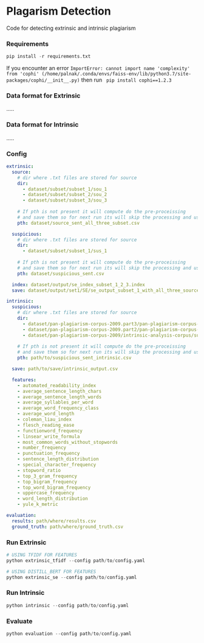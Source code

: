 # Plagarism Detection 
Code for detecting extrinsic and intrinsic plagiarism
### Requirements
```python
pip install -r requirements.txt
```
If you encounter an error `ImportError: cannot import name 'complexity' from 'cophi' (/home/palnak/.conda/envs/faiss-env/lib/python3.7/site-packages/cophi/__init__.py)`
then run ` pip install cophi==1.2.3`

### Data format for Extrinsic
.....
### Data format for Intrinsic
.....
### Config
```yaml
extrinsic:
  source:
    # dir where .txt files are stored for source
    dir:
      - dataset/subset/subset_1/sou_1
      - dataset/subset/subset_2/sou_2
      - dataset/subset/subset_3/sou_3
      
    # If pth is not present it will compute do the pre-proceissing 
    # and save them so for next run its will skip the processing and used data from csv
    pth: dataset/source_sent_all_three_subset.csv

  suspicious:
    # dir where .txt files are stored for source
    dir:
      - dataset/subset/subset_1/sus_1
    
    # If pth is not present it will compute do the pre-proceissing 
    # and save them so for next run its will skip the processing and used data from csv
    pth: dataset/suspicious_sent.csv

  index: dataset/output/se_index_subset_1_2_3.index
  save: dataset/output/set1/SE/se_output_subset_1_with_all_three_source.csv

intrinsic:
  suspicious:
    # dir where .txt files are stored for source
    dir:
      - dataset/pan-plagiarism-corpus-2009.part3/pan-plagiarism-corpus-2009/intrinsic-analysis-corpus/suspicious-documents
      - dataset/pan-plagiarism-corpus-2009.part2/pan-plagiarism-corpus-2009/intrinsic-analysis-corpus/suspicious-documents
      - dataset/pan-plagiarism-corpus-2009/intrinsic-analysis-corpus/suspicious-documents
    
    # If pth is not present it will compute do the pre-proceissing 
    # and save them so for next run its will skip the processing and used data from csv
    pth: path/to/suspicious_sent_intrinsic.csv

  save: path/to/save/intrinsic_output.csv

  features:
    - automated_readability_index
    - average_sentence_length_chars
    - average_sentence_length_words
    - average_syllables_per_word
    - average_word_frequency_class
    - average_word_length
    - coleman_liau_index
    - flesch_reading_ease
    - functionword_frequency
    - linsear_write_formula
    - most_common_words_without_stopwords
    - number_frequency
    - punctuation_frequency
    - sentence_length_distribution
    - special_character_frequency
    - stopword_ratio
    - top_3_gram_frequency
    - top_bigram_frequency
    - top_word_bigram_frequency
    - uppercase_frequency
    - word_length_distribution
    - yule_k_metric

evaluation:
  results: path/where/results.csv
  ground_truth: path/where/ground_truth.csv
```
### Run Extrinsic
```python
# USING TFIDF FOR FEATURES
python extrinsic_tfidf --config path/to/config.yaml

# USING DISTILL_BERT FOR FEATURES
python extrinsic_se --config path/to/config.yaml
```

### Run Intrinsic
```python
python intrinsic --config path/to/config.yaml
```

### Evaluate
```python
python evaluation --config path/to/config.yaml
```